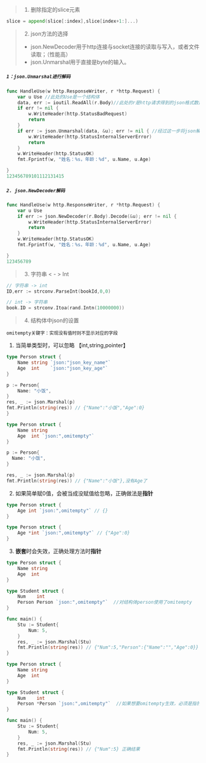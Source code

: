 > 1. 删除指定的slice元素

```go
slice = append(slice[:index],slice[index+1:]...)
```

> 2. json方法的选择
>
> + json.NewDecoder用于http连接与socket连接的读取与写入，或者文件读取；（性能高）
> + json.Unmarshal用于直接是byte的输入。

##### `1：json.Unmarshal进行解码`

```go
func HandleUse(w http.ResponseWriter, r *http.Request) {
    var u Use //此处的Use是一个结构体
    data, err := ioutil.ReadAll(r.Body)//此处的r是http请求得到的json格式数据-->然后转化为[]byte格式数据.
    if err != nil {
        w.WriteHeader(http.StatusBadRequest)
        return
    }
    if err := json.Unmarshal(data, &u); err != nil { //经过这一步将json解码赋值给结构体，由json转化为结构体数据
        w.WriteHeader(http.StatusInternalServerError)
        return
    }
    w.WriteHeader(http.StatusOK)
    fmt.Fprintf(w, "姓名：%s，年龄：%d", u.Name, u.Age)

}
123456789101112131415
```

##### `2. json.NewDecoder解码`

```go
func HandleUse(w http.ResponseWriter, r *http.Request) {
    var u Use
    if err := json.NewDecoder(r.Body).Decode(&u); err != nil {
        w.WriteHeader(http.StatusInternalServerError)
        return
    }
    w.WriteHeader(http.StatusOK)
    fmt.Fprintf(w, "姓名：%s，年龄：%d", u.Name, u.Age)

}
123456789
```

> 3. 字符串 < - > Int

```go
// 字符串 -> int
ID,err := strconv.ParseInt(bookId,0,0)

// int -> 字符串
book.ID = strconv.Itoa(rand.Intn(10000000))
```

> 4. 结构体中json的设置

`omitempty关键字：实现没有值时则不显示对应的字段`

1. 当简单类型时，可以忽略 【int,string,pointer】

```go
type Person struct {
	Name string `json:"json_key_name"`
	Age  int    `json:"json_key_age"`
}

p := Person{
	Name: "小饭",
}
res, _ := json.Marshal(p)
fmt.Println(string(res)) // {"Name":"小饭","Age":0}
}
```

```go
type Person struct {
	Name string
	Age  int `json:",omitempty"`
}

p := Person{
  Name: "小饭",
}

res, _ := json.Marshal(p)
fmt.Println(string(res)) // {"Name":"小饭"},没有Age了
```

2. 如果简单赋0值，会被当成没赋值给忽略，正确做法是**指针**

```go
type Person struct {
    Age int `json:",omitempty"` // {}
}

type Person struct {
	Age *int `json:",omitempty"` // {"Age":0}
}
```

3. **嵌套**时会失效，正确处理方法时**指针**

```go
type Person struct {
	Name string
	Age  int
}

type Student struct {
	Num    int
	Person Person `json:",omitempty"`  //对结构体person使用了omitempty
}

func main() {
	Stu := Student{
		Num: 5,
	}
	res, _ := json.Marshal(Stu)
	fmt.Println(string(res)) // {"Num":5,"Person":{"Name":"","Age":0}}
}
```

```go
type Person struct {
	Name string 
    Age  int
}

type Student struct {
    Num    int
    Person *Person `json:",omitempty"`  //如果想要omitempty生效，必须是指针类型
}

func main() {
	Stu := Student{
		Num: 5,
	}
	res, _ := json.Marshal(Stu) 
	fmt.Println(string(res)) // {"Num":5} 正确结果
}  
```


